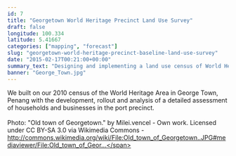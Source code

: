 ```yaml
---
id: 7
title: "Georgetown World Heritage Precinct Land Use Survey"
draft: false
longitude: 100.334
latitude: 5.41667
categories: ["mapping", "forecast"]
slug: "georgetown-world-heritage-precinct-baseline-land-use-survey"
date: "2015-02-17T00:21:00+00:00"
summary_text: "Designing and implementing a land use census of World Heritage listed George Town"
banner: "George_Town.jpg"
---
```


We built on our 2010 census of the World Heritage Area in George Town, Penang&nbsp;with the development, rollout and analysis of a detailed assessment of households and businesses in the port precinct.&nbsp;<br><br><span class="wysiwyg-color-silver">Photo:&nbsp;"Old town of Georgetown." by Milei.vencel - Own work. Licensed under CC BY-SA 3.0 via Wikimedia Commons - </span><a target="_blank" rel="nofollow" href="http://commons.wikimedia.org/wiki/File:Old_town_of_Georgetown..JPG#mediaviewer/File:Old_town_of_Georgetown..JPG"><span class="wysiwyg-color-silver">http://commons.wikimedia.org/wiki/File:Old_town_of_Georgetown..JPG#mediaviewer/File:Old_town_of_Geor...</span></a>
